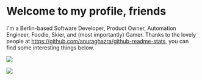 # Welcome to my profile, friends

I'm a Berlin-based Software Developer, Product Owner, Automation Engineer, Foodie, Skier, and (most importantly) Gamer.  Thanks to the lovely people at https://github.com/anuraghazra/github-readme-stats, you can find some interesting things below.

![](https://github-readme-stats.vercel.app/api?username=ellman121&count_private=true&show_icons=true&card_width=495)

![](https://github-readme-stats.vercel.app/api/top-langs/?username=ellman121&card_width=495)
